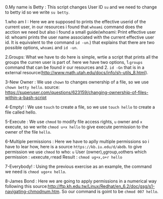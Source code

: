 0.My name is Betty : This script changes User ID `su` and we need to change to betty id so we write  `su betty`. 

1.who am I : Here we are supposed to prints the effective userid of the current user, in our resources i found that 
`whoami` command does the acction we need but also i found a small guide(whoami: Print effective user id:
whoami prints the user name associated with the current effective user id. It is equivalent to the command `id -un`.)
that explains that there are two possible options, `whoami` and `id -un`.

2.Groups: What we have to do here is simple, wrtie a script that prints all the groups the curren user is part of.
here we have two options, 1.`groups` command that can be found ir our resources and 2. `id -Gn` that is in a external 
resource(http://www.math.utah.edu/docs/info/sh-utils_8.html). 

3-New Owner : We use `chown` to changes ownership of a file, so we use `chown betty hello`. source:
 https://superuser.com/questions/623159/changing-ownership-of-files-within-a-bash-script

4-Empty! : We use `touch` to create a file, so we use `touch hello` to create a file called hello.

5-Execute : We use `chmod` to modify file access rights, `u` owner and `x` execute, so we write `chmod u+x hello` to 
give execute permission to the owner of the file `hello`.

6-Multiple permissions : Here we have to aplly multiple permissions so i have to lear how, here is a source 
`https://kb.iu.edu/d/abdb`. 
to give permission we use `chmod`
to who: `u` User (owner),`g`group,`o`others
which permission : `x`execute,`r`read
Result : `chmod ug+x,o+r hello`  

7-Everybody! : Using the previous exercise as an example, the command we need is `chmod ugo+x hello`.

8-James Bond : Here we are going to apply permissions in a numerical way following this source:http://ftp.kh.edu.tw/Linux/Redhat/en_6.2/doc/gsg/s1-navigating-chmodnum.htm.
So our command is goint to be `chmod 007 hello`.
